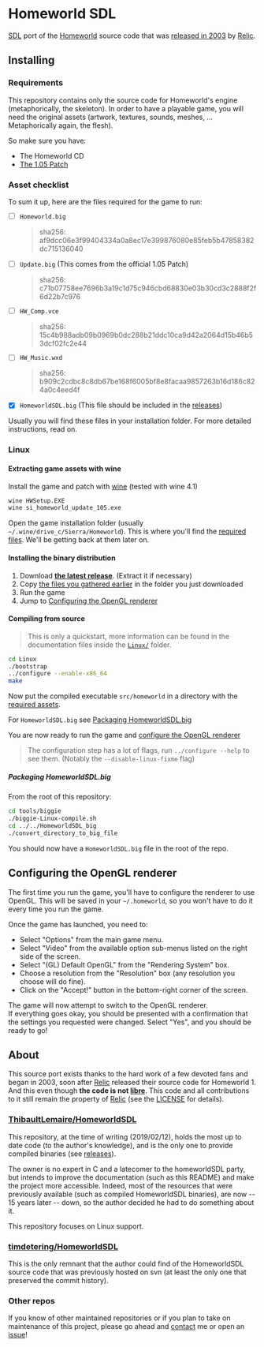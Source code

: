 # Homeworld SDL

[SDL] port of the [Homeworld] source code that was [released in 2003] by [Relic].

## Installing

### Requirements

This repository contains only the source code for Homeworld's engine (metaphorically, the skeleton). In order to have a playable game, you will need the original assets (artwork, textures, sounds, meshes, ... Metaphorically again, the flesh).

So make sure you have:

- The Homeworld CD
- [The 1.05 Patch](http://www.homeworldaccess.net/downloads/hw1patch/si_homeworld_update_105.exe)

### Asset checklist

To sum it up, here are the files required for the game to run:

- [ ] `Homeworld.big`  
    > sha256: af9dcc06e3f99404334a0a8ec17e399876080e85feb5b47858382dc715136040
- [ ] `Update.big` (This comes from the official 1.05 Patch)  
    > sha256: c71b07758ee7696b3a19c1d75c946cbd68830e03b30cd3c2888f2f6d22b7c976
- [ ] `HW_Comp.vce`  
    > sha256: 15c4b988adb09b0969b0dc288b21ddc10ca9d42a2064d15b46b53dcf02fc2e44

- [ ] `HW_Music.wxd`  
    > sha256: b909c2cdbc8c8db67be168f6005bf8e8facaa9857263b16d186c824a0c4eed4f
- [x] `HomeworldSDL.big` (This file should be included in the [releases])

Usually you will find these files in your installation folder. For more detailed instructions, read on.

### Linux

#### Extracting game assets with wine

Install the game and patch with [wine] (tested with wine 4.1)

``` sh
wine HWSetup.EXE
wine si_homeworld_update_105.exe
```

Open the game installation folder (usually `~/.wine/drive_c/Sierra/Homeworld`). This is where you'll find the [required files](#asset-checklist). We'll be getting back at them later on.

#### Installing the binary distribution

1. Download [__the latest release__][releases]. (Extract it if necessary)
2. Copy [the files you gathered earlier](#extracting-game-assets-with-wine) in the folder you just downloaded
3. Run the game
4. Jump to [Configuring the OpenGL renderer](#configuring-the-opengl-renderer)

#### Compiling from source

> This is only a quickstart, more information can be found in the documentation files inside the [`Linux/`](Linux/) folder.

``` sh
cd Linux
./bootstrap
../configure --enable-x86_64
make
```

Now put the compiled executable `src/homeworld` in a directory with the [required assets](#asset-checklist).

For `HomeworldSDL.big` see [Packaging HomeworldSDL.big](#packaging-homeworldsdl.big)

You are now ready to run the game and [configure the OpenGL renderer](#configuring-the-opengl-renderer)

> The configuration step has a lot of flags, run `../configure --help` to see them. (Notably the `--disable-linux-fixme` flag)

##### Packaging HomeworldSDL.big

From the root of this repository:

``` sh
cd tools/biggie
./biggie-Linux-compile.sh
cd ../../HomeworldSDL_big
./convert_directory_to_big_file
```

You should now have a `HomeworldSDL.big` file in the root of the repo.

## Configuring the OpenGL renderer

The first time you run the game, you'll have to configure the renderer to use OpenGL. This will be saved in your `~/.homeworld`, so you won't have to do it every time you run the game.

Once the game has launched, you need to:

- Select "Options" from the main game menu.
- Select "Video" from the available option sub-menus listed on
    the right side of the screen.
- Select "(GL) Default OpenGL" from the "Rendering System" box.
- Choose a resolution from the "Resolution" box (any resolution
    you choose will do fine).
- Click on the "Accept!" button in the bottom-right corner of the screen.

 The game will now attempt to switch to the OpenGL renderer.  
 If everything goes okay, you should be presented with a confirmation that the settings you requested were changed.  Select "Yes", and you should be ready to go!

## About

This source port exists thanks to the hard work of a few devoted fans and began in 2003, soon after [Relic] released their source code for Homeworld 1. And this even though __the code is not [libre]__. This code and all contributions to it still remain the property of [Relic] (see the [LICENSE](LICENSE.txt) for details).

### [ThibaultLemaire/HomeworldSDL]

This repository, at the time of writing (2019/02/12), holds the most up to date code (to the author's knowledge), and is the only one to provide compiled binaries (see [releases]).

The owner is no expert in C and a latecomer to the homeworldSDL party, but intends to improve the documentation (such as this README) and make the project more accessible. Indeed, most of the resources that were previously available (such as compiled HomeworldSDL binaries), are now -- 15 years later -- down, so the author decided he had to do something about it.

This repository focuses on Linux support.

### [timdetering/HomeworldSDL]

This is the only remnant that the author could find of the HomeworldSDL source code that was previously hosted on svn (at least the only one that preserved the commit history).

### Other repos

If you know of other maintained repositories or if you plan to take on maintenance of this project, please go ahead and [contact] me or open an [issue][issues]!

[SDL]: https://en.wikipedia.org/wiki/Simple_DirectMedia_Layer
[Homeworld]: https://en.wikipedia.org/wiki/Homeworld
[released in 2003]: http://www.gearboxsoftware.com/2013/11/inside-the-box-homeworld-a-brief-history-of-code/
[Relic]: https://www.relic.com/
[releases]: https://github.com/ThibaultLemaire/HomeworldSDL/releases
[wine]: https://www.winehq.org/
[libre]: https://en.wikipedia.org/wiki/Free_software
[ThibaultLemaire/HomeworldSDL]: https://github.com/ThibaultLemaire/HomeworldSDL/
[timdetering/HomeworldSDL]: https://github.com/timdetering/HomeworldSDL/
[contact]: mailto:thibault.lemaire@protonmail.com
[issues]: https://github.com/ThibaultLemaire/HomeworldSDL/releases
